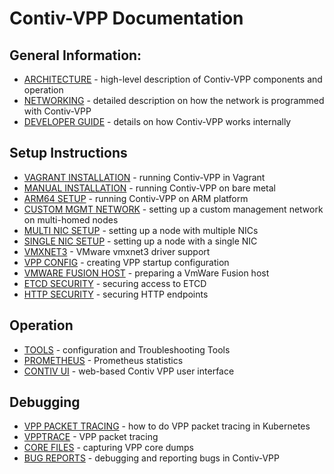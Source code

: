 # Contiv-VPP Documentation


## General Information:
* [ARCHITECTURE](ARCHITECTURE.md) - high-level description of Contiv-VPP
  components and operation
* [NETWORKING](NETWORKING.md) - detailed description on how the network
  is programmed with Contiv-VPP
* [DEVELOPER GUIDE](dev-guide) -  details on how Contiv-VPP works internally


## Setup Instructions
* [VAGRANT INSTALLATION](../vagrant/README.md) - running Contiv-VPP in Vagrant
* [MANUAL INSTALLATION](setup/MANUAL_INSTALL.md) - running Contiv-VPP on bare metal
* [ARM64 SETUP](arm64) - running Contiv-VPP on ARM platform
* [CUSTOM MGMT NETWORK](setup/CUSTOM_MGMT_NETWORK.md) - setting up a custom management 
  network on multi-homed nodes
* [MULTI NIC SETUP](setup/MULTI_NIC_SETUP.md) - setting up a node with multiple NICs
* [SINGLE NIC SETUP](setup/SINGLE_NIC_SETUP.md) - setting up a node with a single NIC
* [VMXNET3](setup/VMXNET3.md) - VMware vmxnet3 driver support
* [VPP CONFIG](setup/VPP_CONFIG.md) - creating VPP startup configuration
* [VMWARE FUSION HOST](setup/VMWARE_FUSION_HOST.md) - preparing a VmWare Fusion host
* [ETCD SECURITY](setup/ETCD_SECURITY.md) - securing access to ETCD
* [HTTP SECURITY](setup/HTTP_SECURITY.md) - securing HTTP endpoints


## Operation
* [TOOLS](operation/TOOLS.md) - configuration and Troubleshooting Tools
* [PROMETHEUS](operation/PROMETHEUS.md) - Prometheus statistics
* [CONTIV UI](../ui/README.md) - web-based Contiv VPP user interface


## Debugging
* [VPP PACKET TRACING](debugging/VPP_PACKET_TRACING_K8S.md) - how to do VPP packet tracing in Kubernetes
* [VPPTRACE](debugging/VPPTRACE.md) - VPP packet tracing
* [CORE FILES](debugging/CORE_FILES.md) - capturing VPP core dumps
* [BUG REPORTS](debugging/BUG_REPORTS.md) - debugging and reporting bugs in Contiv-VPP
